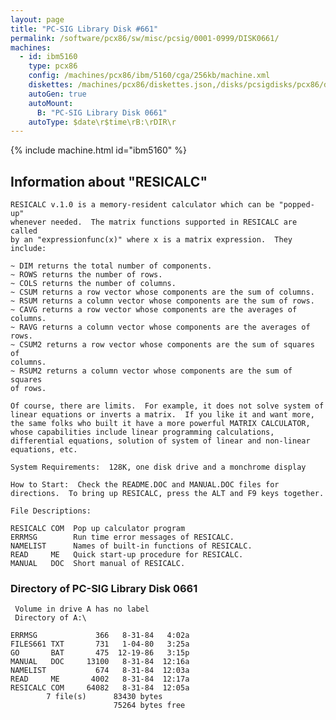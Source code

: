 ```yaml
---
layout: page
title: "PC-SIG Library Disk #661"
permalink: /software/pcx86/sw/misc/pcsig/0001-0999/DISK0661/
machines:
  - id: ibm5160
    type: pcx86
    config: /machines/pcx86/ibm/5160/cga/256kb/machine.xml
    diskettes: /machines/pcx86/diskettes.json,/disks/pcsigdisks/pcx86/diskettes.json
    autoGen: true
    autoMount:
      B: "PC-SIG Library Disk 0661"
    autoType: $date\r$time\rB:\rDIR\r
---
```


{% include machine.html id="ibm5160" %}

## Information about "RESICALC"

    RESICALC v.1.0 is a memory-resident calculator which can be "popped-up"
    whenever needed.  The matrix functions supported in RESICALC are called
    by an "expressionfunc(x)" where x is a matrix expression.  They
    include:
    
    ~ DIM returns the total number of components.
    ~ ROWS returns the number of rows.
    ~ COLS returns the number of columns.
    ~ CSUM returns a row vector whose components are the sum of columns.
    ~ RSUM returns a column vector whose components are the sum of rows.
    ~ CAVG returns a row vector whose components are the averages of
    columns.
    ~ RAVG returns a column vector whose components are the averages of
    rows.
    ~ CSUM2 returns a row vector whose components are the sum of squares of
    columns.
    ~ RSUM2 returns a column vector whose components are the sum of squares
    of rows.
    
    Of course, there are limits.  For example, it does not solve system of
    linear equations or inverts a matrix.  If you like it and want more,
    the same folks who built it have a more powerful MATRIX CALCULATOR,
    whose capabilities include linear programming calculations,
    differential equations, solution of system of linear and non-linear
    equations, etc.
    
    System Requirements:  128K, one disk drive and a monchrome display
    
    How to Start:  Check the README.DOC and MANUAL.DOC files for
    directions.  To bring up RESICALC, press the ALT and F9 keys together.
    
    File Descriptions:
    
    RESICALC COM  Pop up calculator program
    ERRMSG        Run time error messages of RESICALC.
    NAMELIST      Names of built-in functions of RESICALC.
    READ     ME   Quick start-up procedure for RESICALC.
    MANUAL   DOC  Short manual of RESICALC.

### Directory of PC-SIG Library Disk 0661

     Volume in drive A has no label
     Directory of A:\

    ERRMSG             366   8-31-84   4:02a
    FILES661 TXT       731   1-04-80   3:25a
    GO       BAT       475  12-19-86   3:15p
    MANUAL   DOC     13100   8-31-84  12:16a
    NAMELIST           674   8-31-84  12:03a
    READ     ME       4002   8-31-84  12:17a
    RESICALC COM     64082   8-31-84  12:05a
            7 file(s)      83430 bytes
                           75264 bytes free
